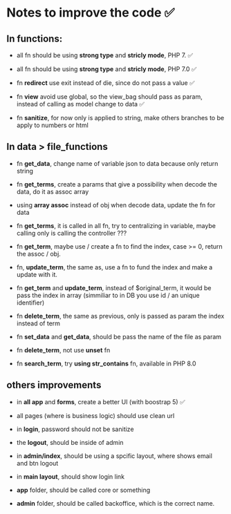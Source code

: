 # Notes to improve the code  &#9989;

## In functions:
- all fn should be using **strong type** and **stricly mode**, PHP 7. &#9989;

- all fn should be using **strong type** and **stricly mode**, PHP 7.0 &#9989;

- fn **redirect** use exit instead of die, since do not pass a value &#9989;

- fn **view** avoid use global, so the view_bag should pass as param, instead of calling as model change to data &#9989;

- fn **sanitize**, for now only is applied to string, make others branches to be apply to numbers or html 

## In data > file_functions 


- fn **get_data**, change name of variable json to data because only return string

- fn **get_terms**, create a params that give a possibility when decode the data, do it as assoc array

- using **array assoc** instead of obj when decode data, update the fn for data

- fn **get_terms**, it is called in all fn, try to centralizing in variable, maybe calling only is calling the controller ???

- fn **get_term**, maybe use / create a fn to find the index, case >= 0, return the assoc / obj.

- fn, **update_term**, the same as, use a fn to fund the index and make a update with it.

- fn **get_term** and  **update_term**, instead of $original_term, it would be pass the index in array (simmiliar to in DB you use id / an unique identifier)

- fn **delete_term**, the same as previous, only is passed as param the index instead of term

- fn **set_data** and  **get_data**, should be pass the name of the file as param 

- fn **delete_term**, not use **unset** fn

- fn **search_term**, try **using str_contains** fn, available in PHP 8.0


## others improvements

- in **all app** and **forms**, create a better UI (with boostrap 5) &#9989;

- all pages (where is business logic) should use clean url
 
- in **login**, password should not be sanitize

- the **logout**, should be inside of admin

- in **admin/index**, should be using a spcific layout, where shows email and btn logout

- in **main layout**, should show login link

- **app** folder, should be called core or something

- **admin** folder, should be called backoffice, which is the correct name.